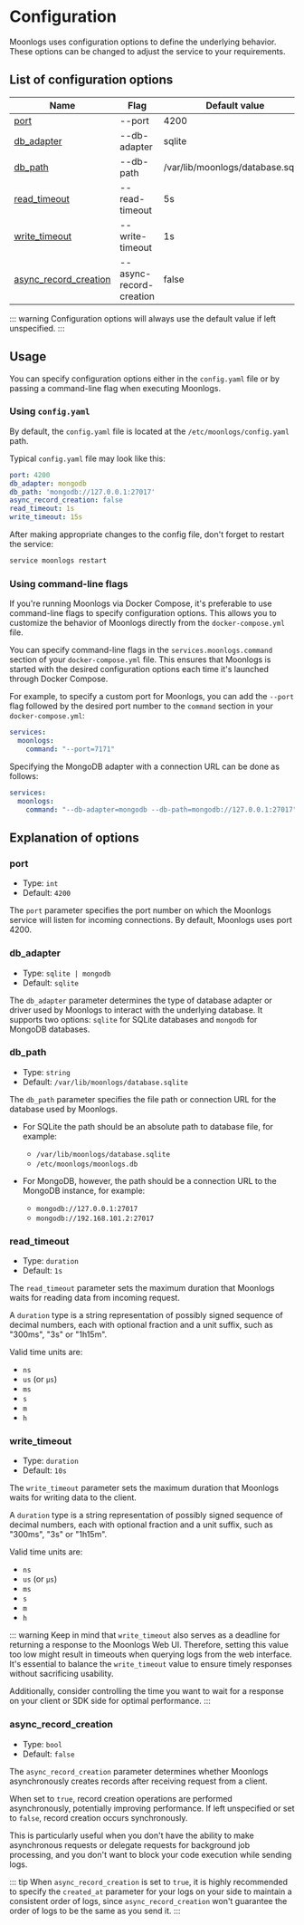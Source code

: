 # Configuration

Moonlogs uses configuration options to define the underlying behavior. These options can be changed to adjust the service to your requirements.

## List of configuration options

| Name                                            | Flag                    | Default value                     |
|-------------------------------------------------|-------------------------|-----------------------------------|
|                  [port](#port)                  | --port                  | 4200                              |
|            [db_adapter](#db-adapter)            | --db-adapter            | sqlite                            |
|               [db_path](#db-path)               | --db-path               | /var/lib/moonlogs/database.sqlite |
| [read_timeout](#read-timeout)                   | --read-timeout          | 5s                                |
| [write_timeout](#write-timeout)                 | --write-timeout         | 1s                                |
| [async_record_creation](#async-record-creation) | --async-record-creation | false                             |

::: warning
Configuration options will always use the default value if left unspecified.
:::

## Usage

You can specify configuration options either in the `config.yaml` file or by passing a command-line flag when executing Moonlogs.

### Using `config.yaml`

By default, the `config.yaml` file is located at the `/etc/moonlogs/config.yaml` path.

Typical `config.yaml` file may look like this:

```yaml
port: 4200
db_adapter: mongodb
db_path: 'mongodb://127.0.0.1:27017'
async_record_creation: false
read_timeout: 1s
write_timeout: 15s
```

After making appropriate changes to the config file, don't forget to restart the service:

```bash
service moonlogs restart
```

### Using command-line flags

If you're running Moonlogs via Docker Compose, it's preferable to use command-line flags to specify configuration options. This allows you to customize the behavior of Moonlogs directly from the `docker-compose.yml` file.

You can specify command-line flags in the `services.moonlogs.command` section of your `docker-compose.yml` file. This ensures that Moonlogs is started with the desired configuration options each time it's launched through Docker Compose.

For example, to specify a custom port for Moonlogs, you can add the `--port` flag followed by the desired port number to the `command` section in your `docker-compose.yml`:

```yaml
services:
  moonlogs:
    command: "--port=7171"
```

Specifying the MongoDB adapter with a connection URL can be done as follows:

```yaml
services:
  moonlogs:
    command: "--db-adapter=mongodb --db-path=mongodb://127.0.0.1:27017"
```


## Explanation of options

### port

* Type: `int`
* Default: `4200`

The `port` parameter specifies the port number on which the Moonlogs service will listen for incoming connections. By default, Moonlogs uses port 4200.

### db_adapter

* Type: `sqlite | mongodb`
* Default: `sqlite`

The `db_adapter` parameter determines the type of database adapter or driver used by Moonlogs to interact with the underlying database. It supports two options: `sqlite` for SQLite databases and `mongodb` for MongoDB databases.

### db_path

* Type: `string`
* Default: `/var/lib/moonlogs/database.sqlite`

The `db_path` parameter specifies the file path or connection URL for the database used by Moonlogs.

* For SQLite the path should be an absolute path to database file, for example:
  * `/var/lib/moonlogs/database.sqlite`
  * `/etc/moonlogs/moonlogs.db`

* For MongoDB, however, the path should be a connection URL to the MongoDB instance, for example:
  * `mongodb://127.0.0.1:27017`
  * `mongodb://192.168.101.2:27017`

### read_timeout

* Type: `duration`
* Default: `1s`

The `read_timeout` parameter sets the maximum duration that Moonlogs waits for reading data from incoming request.

A `duration` type is a string representation of possibly signed sequence of decimal numbers, each with optional fraction and a unit suffix, such as "300ms", "3s" or "1h15m".

Valid time units are:
* `ns`
* `us` (or `µs`)
* `ms`
* `s`
* `m`
* `h`

### write_timeout

* Type: `duration`
* Default: `10s`

The `write_timeout` parameter sets the maximum duration that Moonlogs waits for writing data to the client.

A `duration` type is a string representation of possibly signed sequence of decimal numbers, each with optional fraction and a unit suffix, such as "300ms", "3s" or "1h15m".

Valid time units are:
* `ns`
* `us` (or `µs`)
* `ms`
* `s`
* `m`
* `h`

::: warning
Keep in mind that `write_timeout` also serves as a deadline for returning a response to the Moonlogs Web UI. Therefore, setting this value too low might result in timeouts when querying logs from the web interface. It's essential to balance the `write_timeout` value to ensure timely responses without sacrificing usability.

Additionally, consider controlling the time you want to wait for a response on your client or SDK side for optimal performance.
:::

### async_record_creation

* Type: `bool`
* Default: `false`

The `async_record_creation` parameter determines whether Moonlogs asynchronously creates records after receiving request from a client.

When set to `true`, record creation operations are performed asynchronously, potentially improving performance. If left unspecified or set to `false`, record creation occurs synchronously.

This is particularly useful when you don't have the ability to make asynchronous requests or delegate requests for background job processing, and you don't want to block your code execution while sending logs.

::: tip
When `async_record_creation` is set to `true`, it is highly recommended to specify the `created_at` parameter for your logs on your side to maintain a consistent order of logs, since `async_record_creation` won't guarantee the order of logs to be the same as you send it.
:::